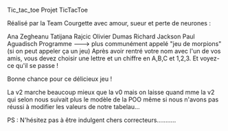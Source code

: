 Tic_tac_toe
Projet TicTacToe

Réalisé par la Team Courgette avec amour, sueur et perte de neurones :

Ana Zegheanu
Tatijana Rajcic
Olivier Dumas
Richard Jackson
Paul Aguadisch
Programme ---> plus communément appelé "jeu de morpions" (si on peut appeler ça un jeu) Après avoir rentré votre nom avec l'un de vos amis, vous devez choisir une lettre et un chiffre en A,B,C et 1,2,3. Et voyez-ce qu'il se passe !

Bonne chance pour ce délicieux jeu !

La v2 marche beaucoup mieux que la v0 mais on laisse quand mme la v2 qui selon nous suivait plus le modèle de la POO même si nous n'avons pas réussi à modifier les valeurs de notre tabelau...

PS : N'hésitez pas à être indulgent chers correcteurs...........
